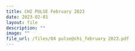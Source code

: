 ```yaml
---
title: CHI PULSE February 2023
date: 2023-02-01
layout: file
description: ""
image: ""
file_url: /files/04 pulse@chi_february 2023.pdf
---
```

